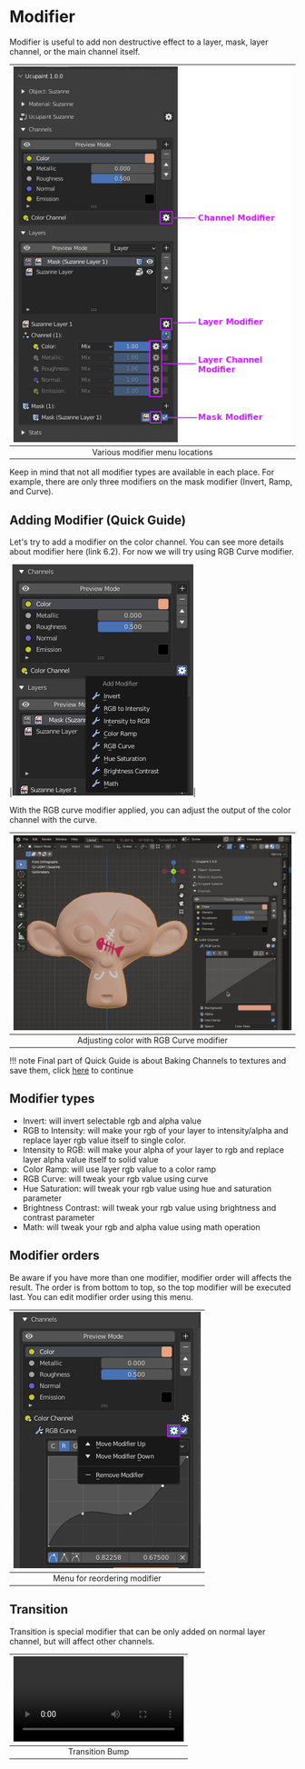 # Modifier

Modifier is useful to add non destructive effect to a layer, mask, layer channel, or the main channel itself.

|![Pic: Modifier menu location, legend channel modifier, layer modifer, layer channel modifier, mask modifier](source/06.modifier.01.png)|
|:--:|
|Various modifier menu locations| {align=center}


Keep in mind that not all modifier types are available in each place. For example, there are only three modifiers on the mask modifier (Invert, Ramp, and Curve).

## Adding Modifier (Quick Guide)

Let's try to add a modifier on the color channel. You can see more details about modifier here (link 6.2). For now we will try using RGB Curve modifier.

|![pic : Add modifier menu popup, point on RGB Curve](source/06.modifier.02.png)|

With the RGB curve modifier applied, you can adjust the output of the color channel with the curve.

|![pic : gif, try adjust the RGB curve modifier](source/06.modifier.03.gif)|
|:--:|
|Adjusting color with RGB Curve modifier| {align=center}

!!! note
    Final part of Quick Guide is about Baking Channels to textures and save them, click [here](../01.09.bake-Channels.md/) to continue


## Modifier types

- Invert: will invert selectable rgb and alpha value
- RGB to Intensity: will make your rgb of your layer to intensity/alpha and replace layer rgb value itself to single color.
- Intensity to RGB: will make your alpha of your layer to rgb and replace layer alpha value itself to solid value
- Color Ramp: will use layer rgb value to a color ramp
- RGB Curve: will tweak your rgb value using curve
- Hue Saturation: will tweak your rgb value using hue and saturation parameter
- Brightness Contrast: will tweak your rgb value using brightness and contrast parameter
- Math: will tweak your rgb and alpha value using math operation

## Modifier orders

Be aware if you have more than one modifier, modifier order will affects the result. The order is from bottom to top, so the top modifier will be executed last. You can edit modifier order using this menu.

|![pic: Modifier menu](source/06.modifier.04.png)|
|:--:|
|Menu for reordering modifier| {align=center}


## Transition

Transition is special modifier that can be only added on normal layer channel, but will affect other channels.
<!-- Need more explanation -->

|![type:video](source/06.modifier.05.mp4)|
|:--:|
|Transition Bump| {align=center, width=100%}

